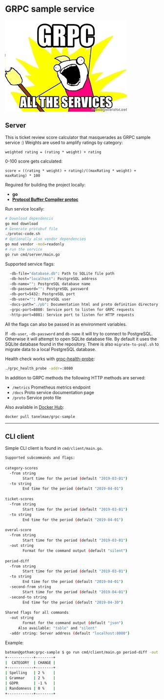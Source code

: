 # GRPC sample service
![alt text](grpc-all-the-services.jpg "Who hovers these days?")
## Server

This is ticket review score calculator that masquerades as GRPC sample service :)
Weights are used to amplify ratings by category:
```
weighted rating = (rating * weight) + rating
```

0-100 score gets calculated:
```
score = ((rating * weight) + rating)/((maxRating * weight) + maxRating) * 100
```

Reguired for building the project locally:
- **go**
- **[Protocol Buffer Compiler protoc](https://grpc.io/docs/protoc-installation/)**

Run service locally:
```bash
# Download dependencis
go mod download
# Generate protobuf file
./protoc-code.sh
# Optionally also vendor dependencies
go mod vendor -mod=readonly
# run the service
go run cmd/server/main.go
```

Supported service flags:
```bash
  -db-file="database.db": Path to SQLite file path
  -db-host="localhost": PostgreSQL address
  -db-name="": PostgreSQL database name
  -db-password="": PostgreSQL password
  -db-port=5432: PostgreSQL port
  -db-user="": PostgreSQL user
  -docs-path="./pb": Documentation html and proto definition directory
  -grpc-port=8080: Service port to listen for GRPC requests
  -http-port=8081: Service port to listen for HTTP requests
```
All the flags can also be passed in as environment variables.

If `-db-user`, `-db-password` and `db-name` it will try to connect to PostgreSQL. Otherwise it will attempt to open SQLite database file. By default it uses the SQLite database found in the repository.
There is also `migrate-to-psql.sh` to migrate data to a local PostgreSQL database.

Health check works with [grpc-health-probe](https://github.com/grpc-ecosystem/grpc-health-probe):
```bash
./grpc_health_probe -addr=:8080
```

In addition to GRPC methods the following HTTP methods are served:
- `/metrics` Prometheus metrics endpoint
- `/docs` Proto service documentation page
- `/proto` Service proto file

Also available in [Docker Hub](https://hub.docker.com/r/tanelmae/grpc-sample):
```bash
docker pull tanelmae/grpc-sample
```

---
## CLI client
Simple CLI client is found in `cmd/client/main.go`.

```bash
Supported subcommands and flags:

category-scores
  -from string
    	Start time for the period (default "2019-03-01")
  -to string
    	End time for the period (default "2019-04-01")

ticket-scores
  -from string
    	Start time for the period (default "2019-03-01")
  -to string
    	End time for the period (default "2019-04-01")

overal-score
  -from string
    	Start time for the period (default "2019-03-01")
  -out string
    	Format for the command output (default "silent")

period-diff
  -from string
    	Start time for the period (default "2019-03-01")
  -to string
    	End time for the period (default "2019-04-01")
  -second-from string
    	Start time for the period (default "2019-04-01")
  -second-to string
    	End time for the period (default "2019-04-30")

Shared flags for all commands
  -out string
    	Format for the command output (default "json")
      Also available: "table" and "silent"
  -addr string: Server address (default "localhost:8080")

```

Example:
```bash
batman@gotham:grpc-sample $ go run cmd/client/main.go period-diff -out table
+------------+--------+
|  CATEGORY  | CHANGE |
+------------+--------+
| Spelling   | 2 %    |
| Grammar    | 2 %    |
| GDPR       | -1 %   |
| Randomness | 0 %    |
+------------+--------+
```
